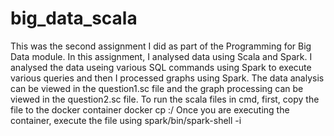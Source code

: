 # big_data_scala
This was the second assignment I did as part of the Programming for Big Data module. In this assignment, I analysed data using
Scala and Spark. I analysed the data useing various SQL commands using Spark to execute various queries and then I processed 
graphs using Spark. The data analysis can be viewed in the question1.sc file and the graph processing can be viewed in the 
question2.sc file.
To run the scala files in cmd, first, copy the file to the docker container
docker cp <filePath> <containerId>:/
Once you are executing the container, execute the file using
spark/bin/spark-shell -i <filePath>
